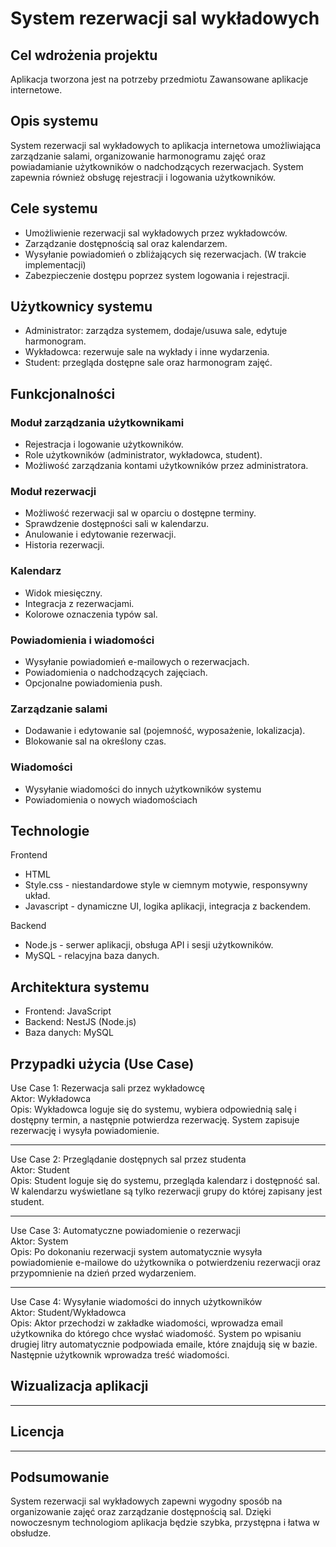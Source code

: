 # System rezerwacji sal wykładowych

## Cel wdrożenia projektu
Aplikacja tworzona jest na potrzeby przedmiotu Zawansowane aplikacje internetowe. 
## Opis systemu
System rezerwacji sal wykładowych to aplikacja internetowa umożliwiająca zarządzanie salami, organizowanie harmonogramu zajęć oraz powiadamianie użytkowników o nadchodzących rezerwacjach. System zapewnia również obsługę rejestracji i logowania użytkowników.
## Cele systemu
+ Umożliwienie rezerwacji sal wykładowych przez wykładowców.
+ Zarządzanie dostępnością sal oraz kalendarzem.
+ Wysyłanie powiadomień o zbliżających się rezerwacjach. (W trakcie implementacji)
+ Zabezpieczenie dostępu poprzez system logowania i rejestracji.
## Użytkownicy systemu
+ Administrator: zarządza systemem, dodaje/usuwa sale, edytuje harmonogram.
+ Wykładowca: rezerwuje sale na wykłady i inne wydarzenia.
+ Student: przegląda dostępne sale oraz harmonogram zajęć.
## Funkcjonalności
### Moduł zarządzania użytkownikami
+ Rejestracja i logowanie użytkowników.
+ Role użytkowników (administrator, wykładowca, student).
+ Możliwość zarządzania kontami użytkowników przez administratora.
### Moduł rezerwacji
+ Możliwość rezerwacji sal w oparciu o dostępne terminy.
+ Sprawdzenie dostępności sali w kalendarzu.
+ Anulowanie i edytowanie rezerwacji.
+ Historia rezerwacji.
### Kalendarz
+ Widok miesięczny.
+ Integracja z rezerwacjami.
+ Kolorowe oznaczenia typów sal.
### Powiadomienia i wiadomości
+ Wysyłanie powiadomień e-mailowych o rezerwacjach.
+ Powiadomienia o nadchodzących zajęciach.
+ Opcjonalne powiadomienia push.
### Zarządzanie salami
+ Dodawanie i edytowanie sal (pojemność, wyposażenie, lokalizacja).
+ Blokowanie sal na określony czas.
### Wiadomości
+ Wysyłanie wiadomości do innych użytkowników systemu 
+ Powiadomienia o nowych wiadomościach 
## Technologie
Frontend
 + HTML
 + Style.css - niestandardowe style w ciemnym motywie, responsywny układ.
 + Javascript - dynamiczne UI, logika aplikacji, integracja z backendem.

Backend
 + Node.js - serwer aplikacji, obsługa API i sesji użytkowników.
 + MySQL - relacyjna baza danych.
## Architektura systemu
+ Frontend: JavaScript
+ Backend: NestJS (Node.js)
+ Baza danych: MySQL
## Przypadki użycia (Use Case)

Use Case 1: Rezerwacja sali przez wykładowcę<br>
Aktor: Wykładowca <br>
Opis: Wykładowca loguje się do systemu, wybiera odpowiednią salę i dostępny termin, a następnie potwierdza rezerwację. System zapisuje rezerwację i wysyła powiadomienie.

----------------------------------

Use Case 2: Przeglądanie dostępnych sal przez studenta <br>
Aktor: Student <br>
Opis: Student loguje się do systemu, przegląda kalendarz i dostępność sal. W kalendarzu wyświetlane są tylko rezerwacji grupy do której zapisany jest student.

----------------------------------

Use Case 3: Automatyczne powiadomienie o rezerwacji<br>
Aktor: System<br>
Opis: Po dokonaniu rezerwacji system automatycznie wysyła powiadomienie e-mailowe do użytkownika o potwierdzeniu rezerwacji oraz przypomnienie na dzień przed wydarzeniem.

----------------------------------

Use Case 4: Wysyłanie wiadomości do innych użytkowników<br>
Aktor: Student/Wykładowca <br>
Opis: Aktor przechodzi w zakładke wiadomości, wprowadza email użytkownika do którego chce wysłać wiadomość. System po wpisaniu drugiej litry automatycznie podpowiada emaile, które znajdują się w bazie. Następnie użytkownik wprowadza treść wiadomości.
## Wizualizacja aplikacji 
----------------------------------
## Licencja
----------------------------------
## Podsumowanie
System rezerwacji sal wykładowych zapewni wygodny sposób na organizowanie zajęć oraz zarządzanie dostępnością sal. Dzięki nowoczesnym technologiom aplikacja będzie szybka, przystępna i łatwa w obsłudze.
